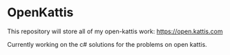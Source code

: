 # OpenKattis
This repository will store all of my open-kattis work: https://open.kattis.com

Currently working on the c# solutions for the problems on open kattis.
